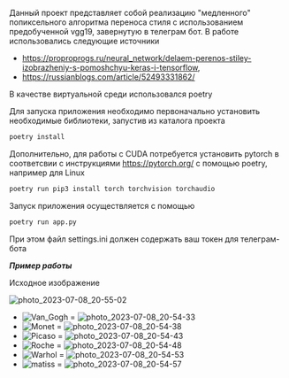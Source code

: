 Данный проект представляет собой реализацию "медленного" попиксельного алгоритма переноса стиля с использованием предобученной vgg19, завернутую в телеграм бот.
В работе использовались следующие источники 
- https://proproprogs.ru/neural_network/delaem-perenos-stiley-izobrazheniy-s-pomoshchyu-keras-i-tensorflow,
- https://russianblogs.com/article/52493331862/

В качестве виртуальной среди использовался poetry

Для запуска приложения необходимо первоначально установить необходимые библиотеки, запустив из каталога проекта
```sh
poetry install
````
Дополнительно, для работы с CUDA потребуется установить pytorch в соответсвии с инструкциями https://pytorch.org/ с помощью poetry, например для Linux
```sh
poetry run pip3 install torch torchvision torchaudio
````
Запуск приложения осуществляется с помощью 
```sh
poetry run app.py
````
При этом файл settings.ini должен содержать ваш токен для телеграм-бота

***Пример работы***

Исходное изображение

![photo_2023-07-08_20-55-02](https://github.com/NataLobster/telebot_style_transfer/assets/70448060/8c18bcc3-2de4-4dbe-aeda-18842b8bcd6f)
+ ![Van_Gogh](https://github.com/NataLobster/telebot_style_transfer/assets/70448060/d5fbfb46-31cc-4ea1-ae6c-d5e04770c329) = ![photo_2023-07-08_20-54-33](https://github.com/NataLobster/telebot_style_transfer/assets/70448060/9b034116-3ec4-4f11-b63e-f0ec37acc063)
+ ![Monet](https://github.com/NataLobster/telebot_style_transfer/assets/70448060/7a549909-7998-442c-be2f-b409b4f4ae67) = ![photo_2023-07-08_20-54-38](https://github.com/NataLobster/telebot_style_transfer/assets/70448060/441e63a2-2ba0-4931-83ec-7c88a49dd2f8)
+ ![Picaso](https://github.com/NataLobster/telebot_style_transfer/assets/70448060/bc9f73e1-e463-4479-81df-3f6dcd4f7173) = ![photo_2023-07-08_20-54-43](https://github.com/NataLobster/telebot_style_transfer/assets/70448060/ca0198c4-70e1-4ff2-8759-de56c5db47a7)
+ ![Roche](https://github.com/NataLobster/telebot_style_transfer/assets/70448060/474fc5c1-c1f4-44a9-ad06-34667e902ca9) = ![photo_2023-07-08_20-54-48](https://github.com/NataLobster/telebot_style_transfer/assets/70448060/2e6ae240-1423-4389-97e8-f286bab75d96)
+ ![Warhol](https://github.com/NataLobster/telebot_style_transfer/assets/70448060/3acbaac7-e86e-4d23-b845-6b642c3975b0) = ![photo_2023-07-08_20-54-53](https://github.com/NataLobster/telebot_style_transfer/assets/70448060/5ff0f5b9-b3e7-4f66-890e-d92efa7f7620)
+ ![matiss](https://github.com/NataLobster/telebot_style_transfer/assets/70448060/7eda25cd-5dbb-42c0-8edd-2439233b67d3) = ![photo_2023-07-08_20-54-57](https://github.com/NataLobster/telebot_style_transfer/assets/70448060/b3ea7056-301a-4cdc-b505-6a9c2d11d801)















